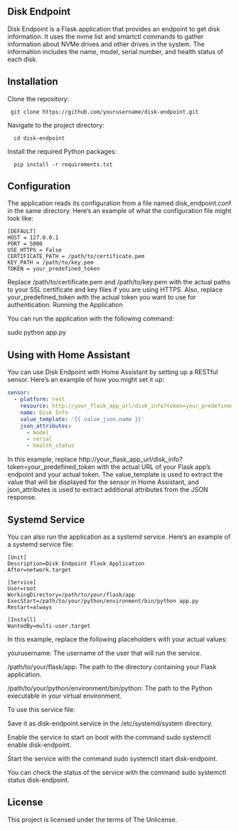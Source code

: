 ## Disk Endpoint

Disk Endpoint is a Flask application that provides an endpoint to get disk information. It uses the nvme list and smartctl commands to gather information about NVMe drives and other drives in the system. The information includes the name, model, serial number, and health status of each disk.
## Installation

Clone the repository:

     git clone https://github.com/yourusername/disk-endpoint.git
    
Navigate to the project directory:

      cd disk-endpoint
Install the required Python packages:
     
      pip install -r requirements.txt 

## Configuration

The application reads its configuration from a file named disk_endpoint.conf in the same directory. Here’s an example of what the configuration file might look like:
```
[DEFAULT]
HOST = 127.0.0.1
PORT = 5000
USE_HTTPS = False
CERTIFICATE_PATH = /path/to/certificate.pem
KEY_PATH = /path/to/key.pem
TOKEN = your_predefined_token
```
Replace /path/to/certificate.pem and /path/to/key.pem with the actual paths to your SSL certificate and key files if you are using HTTPS. Also, replace your_predefined_token with the actual token you want to use for authentication.
Running the Application

You can run the application with the following command:

sudo python app.py

## Using with Home Assistant

You can use Disk Endpoint with Home Assistant by setting up a RESTful sensor. Here’s an example of how you might set it up:

```yaml
sensor:
  - platform: rest
    resource: http://your_flask_app_url/disk_info?token=your_predefined_token
    name: Disk Info
    value_template: '{{ value_json.name }}'
    json_attributes:
      - model
      - serial
      - health_status
```
In this example, replace http://your_flask_app_url/disk_info?token=your_predefined_token with the actual URL of your Flask app’s endpoint and your actual token. The value_template is used to extract the value that will be displayed for the sensor in Home Assistant, and json_attributes is used to extract additional attributes from the JSON response.
## Systemd Service

You can also run the application as a systemd service. Here’s an example of a systemd service file:
```systemd
[Unit]
Description=Disk Endpoint Flask Application
After=network.target

[Service]
User=root
WorkingDirectory=/path/to/your/flask/app
ExecStart=/path/to/your/python/environment/bin/python app.py
Restart=always

[Install]
WantedBy=multi-user.target
```
In this example, replace the following placeholders with your actual values:

yourusername: The username of the user that will run the service.

/path/to/your/flask/app: The path to the directory containing your Flask application.

/path/to/your/python/environment/bin/python: The path to the Python executable in your virtual environment.

To use this service file:

Save it as disk-endpoint.service in the /etc/systemd/system directory.

Enable the service to start on boot with the command sudo systemctl enable disk-endpoint.

Start the service with the command sudo systemctl start disk-endpoint.

You can check the status of the service with the command sudo systemctl status disk-endpoint.
## License

This project is licensed under the terms of The Unlicense.
